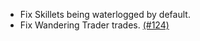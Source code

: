 - Fix Skillets being waterlogged by default.
- Fix Wandering Trader trades. [(#124)](https://github.com/MehVahdJukaar/FarmersDelightRefabricated/issues/124)